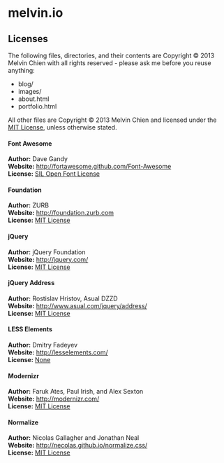 melvin.io
=========

Licenses
--------
The following files, directories, and their contents are Copyright © 2013 Melvin Chien with all rights reserved - please ask me before you reuse anything:
* blog/
* images/
* about.html
* portfolio.html

All other files are Copyright © 2013 Melvin Chien and licensed under the [MIT License](LICENSE), unless otherwise stated.  

#### Font Awesome
**Author:** Dave Gandy  
**Website:** <http://fortawesome.github.com/Font-Awesome>  
**License:** [SIL Open Font License](http://scripts.sil.org/OFL)  

#### Foundation
**Author:** ZURB  
**Website:** <http://foundation.zurb.com>  
**License:** [MIT License](http://github.com/zurb/foundation/blob/master/LICENSE)  

#### jQuery
**Author:** jQuery Foundation  
**Website:** <http://jquery.com/>  
**License:** [MIT License](http://github.com/jquery/jquery/blob/master/MIT-LICENSE.txt)  

#### jQuery Address
**Author:** Rostislav Hristov, Asual DZZD  
**Website:** <http://www.asual.com/jquery/address/>  
**License:** [MIT License](http://github.com/asual/jquery-address/blob/master/MIT-LICENSE)  

#### LESS Elements
**Author:** Dmitry Fadeyev  
**Website:** <http://lesselements.com/>  
**License:** [None](https://github.com/dmitryf/elements/blob/master/README.md)  

#### Modernizr
**Author:** Faruk Ates, Paul Irish, and Alex Sexton  
**Website:** <http://modernizr.com/>  
**License:** [MIT License](http://modernizr.com/license/)  

#### Normalize
**Author:** Nicolas Gallagher and Jonathan Neal  
**Website:** <http://necolas.github.io/normalize.css/>  
**License:** [MIT License](http://github.com/necolas/normalize.css/blob/master/LICENSE.md)  